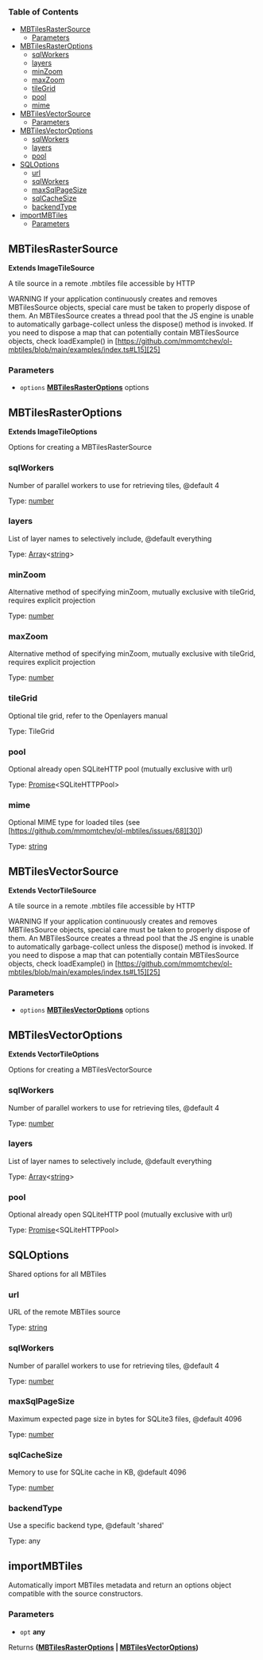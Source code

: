 <!-- Generated by documentation.js. Update this documentation by updating the source code. -->

### Table of Contents

*   [MBTilesRasterSource][1]
    *   [Parameters][2]
*   [MBTilesRasterOptions][3]
    *   [sqlWorkers][4]
    *   [layers][5]
    *   [minZoom][6]
    *   [maxZoom][7]
    *   [tileGrid][8]
    *   [pool][9]
    *   [mime][10]
*   [MBTilesVectorSource][11]
    *   [Parameters][12]
*   [MBTilesVectorOptions][13]
    *   [sqlWorkers][14]
    *   [layers][15]
    *   [pool][16]
*   [SQLOptions][17]
    *   [url][18]
    *   [sqlWorkers][19]
    *   [maxSqlPageSize][20]
    *   [sqlCacheSize][21]
    *   [backendType][22]
*   [importMBTiles][23]
    *   [Parameters][24]

## MBTilesRasterSource

**Extends ImageTileSource**

A tile source in a remote .mbtiles file accessible by HTTP

WARNING
If your application continuously creates and removes MBTilesSource
objects, special care must be taken to properly dispose of them.
An MBTilesSource creates a thread pool that the JS engine is unable to
automatically garbage-collect unless the dispose() method
is invoked.
If you need to dispose a map that can potentially contain
MBTilesSource objects, check loadExample() in
[https://github.com/mmomtchev/ol-mbtiles/blob/main/examples/index.ts#L15][25]

### Parameters

*   `options` **[MBTilesRasterOptions][3]** options

## MBTilesRasterOptions

**Extends ImageTileOptions**

Options for creating a MBTilesRasterSource

### sqlWorkers

Number of parallel workers to use for retrieving tiles, @default 4

Type: [number][26]

### layers

List of layer names to selectively include, @default everything

Type: [Array][27]<[string][28]>

### minZoom

Alternative method of specifying minZoom, mutually exclusive with tileGrid, requires explicit projection

Type: [number][26]

### maxZoom

Alternative method of specifying minZoom, mutually exclusive with tileGrid, requires explicit projection

Type: [number][26]

### tileGrid

Optional tile grid, refer to the Openlayers manual

Type: TileGrid

### pool

Optional already open SQLiteHTTP pool (mutually exclusive with url)

Type: [Promise][29]\<SQLiteHTTPPool>

### mime

Optional MIME type for loaded tiles (see [https://github.com/mmomtchev/ol-mbtiles/issues/68][30])

Type: [string][28]

## MBTilesVectorSource

**Extends VectorTileSource**

A tile source in a remote .mbtiles file accessible by HTTP

WARNING
If your application continuously creates and removes MBTilesSource
objects, special care must be taken to properly dispose of them.
An MBTilesSource creates a thread pool that the JS engine is unable to
automatically garbage-collect unless the dispose() method
is invoked.
If you need to dispose a map that can potentially contain
MBTilesSource objects, check loadExample() in
[https://github.com/mmomtchev/ol-mbtiles/blob/main/examples/index.ts#L15][25]

### Parameters

*   `options` **[MBTilesVectorOptions][13]** options

## MBTilesVectorOptions

**Extends VectorTileOptions**

Options for creating a MBTilesVectorSource

### sqlWorkers

Number of parallel workers to use for retrieving tiles, @default 4

Type: [number][26]

### layers

List of layer names to selectively include, @default everything

Type: [Array][27]<[string][28]>

### pool

Optional already open SQLiteHTTP pool (mutually exclusive with url)

Type: [Promise][29]\<SQLiteHTTPPool>

## SQLOptions

Shared options for all MBTiles

### url

URL of the remote MBTiles source

Type: [string][28]

### sqlWorkers

Number of parallel workers to use for retrieving tiles, @default 4

Type: [number][26]

### maxSqlPageSize

Maximum expected page size in bytes for SQLite3 files, @default 4096

Type: [number][26]

### sqlCacheSize

Memory to use for SQLite cache in KB, @default 4096

Type: [number][26]

### backendType

Use a specific backend type, @default 'shared'

Type: any

## importMBTiles

Automatically import MBTiles metadata and return an options object
compatible with the source constructors.

### Parameters

*   `opt` **any**&#x20;

Returns **([MBTilesRasterOptions][3] | [MBTilesVectorOptions][13])**&#x20;

[1]: #mbtilesrastersource

[2]: #parameters

[3]: #mbtilesrasteroptions

[4]: #sqlworkers

[5]: #layers

[6]: #minzoom

[7]: #maxzoom

[8]: #tilegrid

[9]: #pool

[10]: #mime

[11]: #mbtilesvectorsource

[12]: #parameters-1

[13]: #mbtilesvectoroptions

[14]: #sqlworkers-1

[15]: #layers-1

[16]: #pool-1

[17]: #sqloptions

[18]: #url

[19]: #sqlworkers-2

[20]: #maxsqlpagesize

[21]: #sqlcachesize

[22]: #backendtype

[23]: #importmbtiles

[24]: #parameters-2

[25]: https://github.com/mmomtchev/ol-mbtiles/blob/main/examples/index.ts#L15

[26]: https://developer.mozilla.org/docs/Web/JavaScript/Reference/Global_Objects/Number

[27]: https://developer.mozilla.org/docs/Web/JavaScript/Reference/Global_Objects/Array

[28]: https://developer.mozilla.org/docs/Web/JavaScript/Reference/Global_Objects/String

[29]: https://developer.mozilla.org/docs/Web/JavaScript/Reference/Global_Objects/Promise

[30]: https://github.com/mmomtchev/ol-mbtiles/issues/68

